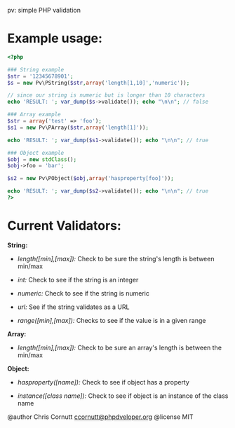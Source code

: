 pv: simple PHP validation

Example usage:
=======================

```php
<?php

### String example
$str = '12345678901';
$s = new Pv\PString($str,array('length[1,10]','numeric'));

// since our string is numeric but is longer than 10 characters
echo 'RESULT: '; var_dump($s->validate()); echo "\n\n"; // false

### Array example
$str = array('test' => 'foo');
$s1 = new Pv\PArray($str,array('length[1]'));

echo 'RESULT: '; var_dump($s1->validate()); echo "\n\n"; // true

### Object example
$obj = new stdClass();
$obj->foo = 'bar';

$s2 = new Pv\PObject($obj,array('hasproperty[foo]'));

echo 'RESULT: '; var_dump($s2->validate()); echo "\n\n"; // true
?>
```

Current Validators:
=========================

**String:**

- *length([min],[max]):* Check to be sure the string's length is between min/max

- *int:* Check to see if the string is an integer

- *numeric:* Check to see if the string is numeric

- *url:* See if the string validates as a URL
 
- *range([min],[max]):* Checks to see if the value is in a given range

**Array:**

- *length([min],[max]):* Check to be sure an array's length is between the min/max

**Object:**

- *hasproperty([name]):* Check to see if object has a property

- *instance([class name]):* Check to see if object is an instance of the class name

@author Chris Cornutt <ccornutt@phpdveloper.org>
@license MIT
